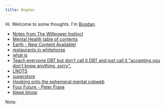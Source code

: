 ```yaml
---
title: Bogdan
---
```


Hi. Welcome to some thoughts. I'm [Bogdan](Bogdan.md). 


- [Notes from The Willpower Instinct](Notes%20from%20The%20Willpower%20Instinct.md)
- [Mental Health table of contents](Mental%20Health%20table%20of%20contents.md)
- [Earth - New Content Available!](Earth%20-%20New%20Content%20Available!.md)
- [restaurants in whitehorse](restaurants%20in%20whitehorse.md)
- [what is](what%20is.md)
- [Teach everyone DBT but don't call it DBT and just call it "accepting you don't know anything, sorry".](Teach%20everyone%20DBT%20but%20don't%20call%20it%20DBT%20and%20just%20call%20it%20"accepting%20you%20don't%20know%20anything,%20sorry"..md)
- [LNOTS](LNOTS.md)
- [superstore](superstore.md)
- [Hooking onto the ephemeral mental cobweb](Hooking%20onto%20the%20ephemeral%20mental%20cobweb.md)
- [Four Future - Peter Frase](Four%20Future%20-%20Peter%20Frase.md)
- [bleep bloop](bleep%20bloop)

Note: